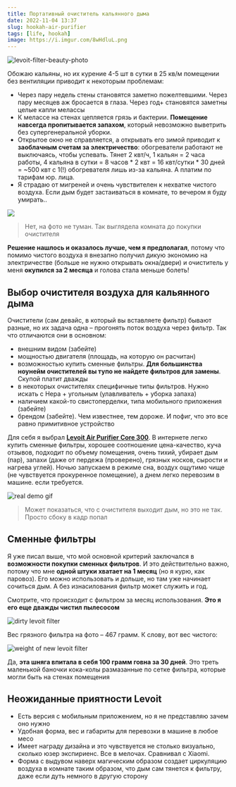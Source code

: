```yaml
---
title: Портативный очиститель кальянного дыма
date: 2022-11-04 13:37
slug: hookah-air-purifier
tags: [life, hookah]
image: https://i.imgur.com/8wHdluL.png
---
```


![levoit-filter-beauty-photo](https://i.imgur.com/8wHdluL.png)

Обожаю кальяны, но их курение 4-5 шт в сутки в 25 кв/м помещении без вентиляции приводит к некоторым проблемам:

<!--#todo фото грязной стены-->

- Через пару недель стены становятся заметно пожелтевшими. Через пару месяцев аж бросается в глаза. Через год+ становятся заметны целые капли мелассы
- К мелассе на стенах цепляется грязь и бактерии. **Помещение навсегда пропитывается запахом**, который невозможно выветрить без супергенеральной уборки.
- Открытое окно не справляется, а открывать его зимой приводит к **заоблачным счетам за электричество**: обогреватели работают не выключаясь, чтобы успевать. Тянет 2 квт/ч, 1 кальян = 2 часа работы, 4 кальяна в сутки = 8 часов * 2 квт = 16 квт/сутки * 30 дней = ~500 квт с 1(!) обогревателя лишь из-за кальяна. А платим по тарифам юр. лица.
- Я страдаю от мигреней и очень чувствителен к нехватке чистого воздуха. Если дым будет застаиваться в комнате, то вечером я буду умирать..

![](https://i.imgur.com/qHr0U0e.jpg)
> Нет, на фото не туман. Так выглядела комната до покупки очистителя

**Решение нашлось и оказалось лучше, чем я предполагал**, потому что помимо чистого воздуха я внезапно получил дикую экономию на электричестве (больше не нужно открывать окна/двери) и очиститель у меня **окупился за 2 месяца** и голова стала меньше болеть!

<!--truncate-->

## Выбор очистителя воздуха для кальянного дыма

Очистители (сам девайс, в который вы вставляете фильтр) бывают разные, но их задача одна – прогонять поток воздуха через фильтр. Так что отличаются они в основном:

- внешним видом (забейте)
- мощностью двигателя (площадь, на которую он расчитан)
- возможностью купить сменные фильтры. **Для большинства ноунейм очистителей вы тупо не найдете фильтров для замены**. Скупой платит дважды
- в некоторых очистителях специфичные типы фильтров. Нужно искать с Hepa + угольным (улавливатель + уборка запаха)
- наличием какой-то свистоперделки, типа мобильного приложения (забейте)
- брендом (забейте). Чем известнее, тем дороже. И пофиг, что это все равно примитивное устройство

Для себя я выбрал **[Levoit Air Purifier Core 300](https://bt.rozetka.com.ua/levoit_air_purifier_core_300_white/p321113848/)**. В интернете легко купить сменные фильтры, хорошее соотношение цена-качество, куча отзывов, подходит по объему помещения, очень тихий, убирает дым (пар), запахи (даже от пердежа (проверено), грязных носков, сырости и нагрева углей). Ночью запускаем в режиме сна, воздух ощутимо чище (не чувствуется прокуренное помещение), а днем легко перевозим в машине. если требуется.

![real demo gif](https://i.imgur.com/9FuKvME.gif)

> Может показаться, что с очистителя выходит дым, но это не так. Просто сбоку в кадр попал

## Сменные фильтры

Я уже писал выше, что мой основной критерий заключался в **возможности покупки сменных фильтров**. И это действительно важно, потому что мне **одной штуки хватает на 1 месяц** (но я курю, как паровоз). Его можно использовать и дольше, но там уже начинает сочиться дым. А без изнасилования фильтр может служить и год.

Смотрите, что происходит с фильтром за месяц использования. **Это я его еще дважды чистил пылесосом**

![dirty levoit filter](https://i.imgur.com/bCIQfey.png)

Вес грязного фильтра на фото – 467 грамм. К слову, вот вес чистого:

![weight of new levoit filter](https://i.imgur.com/MGCLxUR.png)

Да, **эта шняга впитала в себя 100 грамм говна за 30 дней**. Это треть маленькой баночки кока-колы размазанные по сетке фильтра, которые могли быть на стенах помещения

## Неожиданные приятности Levoit

- Есть версия с мобильным приложением, но я не представляю зачем оно нужно
- Удобная форма, вес и габариты для перевозки в машине в любое месо
- Имеет награду дизайна и это чувствуется не столько визуально, сколько юзер экспириенс. Все в мелочах. Сравнивал с Xiaomi.
- Форма с выдувом наверх магическим образом создает циркуляцию воздуха в комнате таким образом, что дым сам тянется к фильтру, даже если дуть немного в другую сторону
